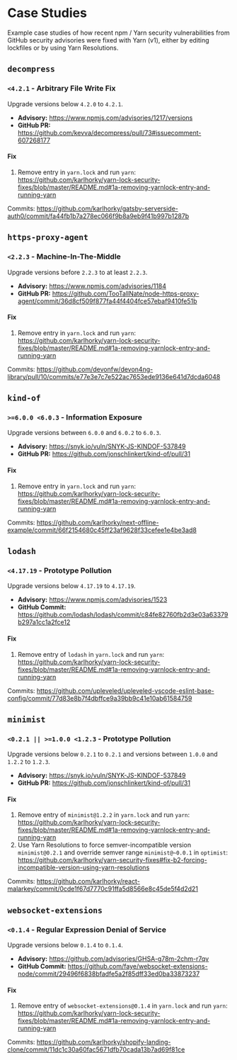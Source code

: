 # Case Studies

Example case studies of how recent npm / Yarn security vulnerabilities from GitHub security advisories were fixed with Yarn (v1), either by editing lockfiles or by using Yarn Resolutions.

## `decompress`

### `<4.2.1` - Arbitrary File Write Fix

Upgrade versions below `4.2.0` to `4.2.1`.

- **Advisory:** https://www.npmjs.com/advisories/1217/versions
- **GitHub PR:** https://github.com/kevva/decompress/pull/73#issuecomment-607268177

#### Fix

1. Remove entry in `yarn.lock` and run `yarn`: https://github.com/karlhorky/yarn-lock-security-fixes/blob/master/README.md#1a-removing-yarnlock-entry-and-running-yarn

Commits: https://github.com/karlhorky/gatsby-serverside-auth0/commit/fa44fb1b7a278ec066f9b8a9eb9f41b997b1287b

## `https-proxy-agent`

### `<2.2.3` - Machine-In-The-Middle

Upgrade versions before `2.2.3` to at least `2.2.3`.

- **Advisory:** https://www.npmjs.com/advisories/1184
- **GitHub PR:** https://github.com/TooTallNate/node-https-proxy-agent/commit/36d8cf509f877fa44f4404fce57ebaf9410fe51b

#### Fix

1. Remove entry in `yarn.lock` and run `yarn`: https://github.com/karlhorky/yarn-lock-security-fixes/blob/master/README.md#1a-removing-yarnlock-entry-and-running-yarn

Commits: https://github.com/devonfw/devon4ng-library/pull/10/commits/e77e3e7c7e522ac7653ede9136e641d7dcda6048

## `kind-of`

### `>=6.0.0 <6.0.3` - Information Exposure

Upgrade versions between `6.0.0` and `6.0.2` to `6.0.3`.

- **Advisory:** https://snyk.io/vuln/SNYK-JS-KINDOF-537849
- **GitHub PR:** https://github.com/jonschlinkert/kind-of/pull/31

#### Fix

1. Remove entry in `yarn.lock` and run `yarn`: https://github.com/karlhorky/yarn-lock-security-fixes/blob/master/README.md#1a-removing-yarnlock-entry-and-running-yarn

Commits: https://github.com/karlhorky/next-offline-example/commit/66f2154680c45ff23af9628f33cefee1e4be3ad8

## `lodash`

### `<4.17.19` - Prototype Pollution

Upgrade versions below `4.17.19` to `4.17.19`.

- **Advisory:** https://www.npmjs.com/advisories/1523
- **GitHub Commit:** https://github.com/lodash/lodash/commit/c84fe82760fb2d3e03a63379b297a1cc1a2fce12

#### Fix

1. Remove entry of `lodash` in `yarn.lock` and run `yarn`: https://github.com/karlhorky/yarn-lock-security-fixes/blob/master/README.md#1a-removing-yarnlock-entry-and-running-yarn

Commits: https://github.com/upleveled/upleveled-vscode-eslint-base-config/commit/77d83e8b7f4dbffce9a39bb9c41e10ab61584759

## `minimist`

### `<0.2.1 || >=1.0.0 <1.2.3` - Prototype Pollution

Upgrade versions below `0.2.1` to `0.2.1` and versions between `1.0.0` and `1.2.2` to `1.2.3`.

- **Advisory:** https://snyk.io/vuln/SNYK-JS-KINDOF-537849
- **GitHub PR:** https://github.com/jonschlinkert/kind-of/pull/31

#### Fix

1. Remove entry of `minimist@1.2.2` in `yarn.lock` and run `yarn`: https://github.com/karlhorky/yarn-lock-security-fixes/blob/master/README.md#1a-removing-yarnlock-entry-and-running-yarn
2. Use Yarn Resolutions to force semver-incompatible version `minimist@0.2.1` and override semver range `minimist@~0.0.1` in `optimist`: https://github.com/karlhorky/yarn-security-fixes#fix-b2-forcing-incompatible-version-using-yarn-resolutions

Commits: https://github.com/karlhorky/react-malarkey/commit/0cde1f67d7770c91ffa5d8566e8c45de5f4d2d21

## `websocket-extensions`

### `<0.1.4` - Regular Expression Denial of Service

Upgrade versions below `0.1.4` to `0.1.4`.

- **Advisory:** https://github.com/advisories/GHSA-g78m-2chm-r7qv
- **GitHub Commit:** https://github.com/faye/websocket-extensions-node/commit/29496f6838bfadfe5a2f85dff33ed0ba33873237

#### Fix

1. Remove entry of `websocket-extensions@0.1.4` in `yarn.lock` and run `yarn`: https://github.com/karlhorky/yarn-lock-security-fixes/blob/master/README.md#1a-removing-yarnlock-entry-and-running-yarn

Commits: https://github.com/karlhorky/shopify-landing-clone/commit/11dc1c30a60fac5671dfb70cada13b7ad69f81ce
